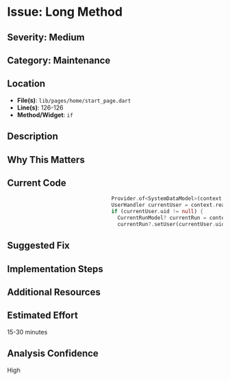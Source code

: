 # Issue: Long Method

## Severity: Medium

## Category: Maintenance

## Location
- **File(s)**: `lib/pages/home/start_page.dart`
- **Line(s)**: 126-126
- **Method/Widget**: `if`

## Description


## Why This Matters


## Current Code
```dart
                                  Provider.of<SystemDataModel>(context, listen: false).activeDevice!.config.startDevice(context);
                                  UserHandler currentUser = context.read<SystemDataModel>().userHandler;
                                  if (currentUser.uid != null) {
                                    CurrentRunModel? currentRun = context.read<SystemDataModel>().activeDevice?.currentRun;
                                    currentRun?.setUser(currentUser.uid!);

```

## Suggested Fix


## Implementation Steps


## Additional Resources


## Estimated Effort
15-30 minutes

## Analysis Confidence
High
